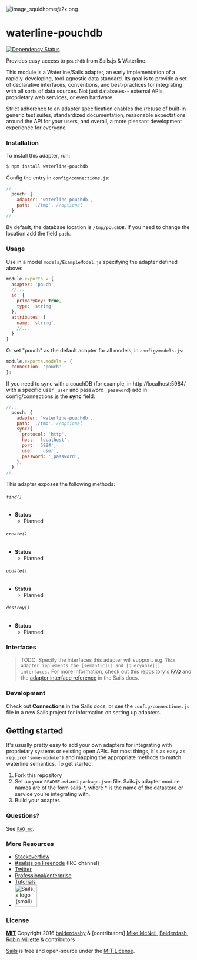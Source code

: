 ![image_squidhome@2x.png](http://i.imgur.com/RIvu9.png)

# waterline-pouchdb
[![Dependency Status](https://gemnasium.com/badges/github.com/millette/waterline-pouchdb.svg)](https://gemnasium.com/github.com/millette/waterline-pouchdb)

Provides easy access to `pouchdb` from Sails.js & Waterline.

This module is a Waterline/Sails adapter, an early implementation of a rapidly-developing, tool-agnostic data standard.  Its goal is to provide a set of declarative interfaces, conventions, and best-practices for integrating with all sorts of data sources.  Not just databases-- external APIs, proprietary web services, or even hardware.

Strict adherence to an adapter specification enables the (re)use of built-in generic test suites, standardized documentation, reasonable expectations around the API for your users, and overall, a more pleasant development experience for everyone.


### Installation

To install this adapter, run:

```sh
$ npm install waterline-pouchdb
```

Config the entry in `config/connections.js`:

```javascript
//...
  pouch: {                                                                       
    adapter: 'waterline-pouchdb',  
    path: './tmp', //optional
  }
//...
```

By default, the database location is `/tmp/pouchDB`. If you need to change the location add the field `path`.

### Usage

Use in a model `models/ExampleModel.js` specifying the adapter defined above:

```javascript
module.exports = {
  adapter: 'pouch',
  //...
  id: {
    primaryKey: true,
    type: 'string'
  },
  attributes: {
    name: 'string',
    //...
  }
}
```

Or set "pouch" as the default adapter for all models, in `config/models.js`:

```javascript
module.exports.models = {
  connection: 'pouch'
};
```

If you need to sync with a couchDB (for example, in http://localhost:5984/ with a specific user `_user` and password `_password`) add in config/connections.js the **sync** field:

```javascript
//...
  pouch: {                                                                       
    adapter: 'waterline-pouchdb',
    path: './tmp', //optional
    sync:{
      protocol: 'http',
      host: 'localhost',
      port: '5984',
      user: '_user',
      password: '_password',
    },                        
  }
//...
```


This adapter exposes the following methods:

###### `find()`

+ **Status**
  + Planned

###### `create()`

+ **Status**
  + Planned

###### `update()`

+ **Status**
  + Planned

###### `destroy()`

+ **Status**
  + Planned



### Interfaces

>TODO:
>Specify the interfaces this adapter will support.
>e.g. `This adapter implements the [semantic]() and [queryable]() interfaces.`
> For more information, check out this repository's [FAQ](./FAQ.md) and the [adapter interface reference](https://github.com/balderdashy/sails-docs/blob/master/adapter-specification.md) in the Sails docs.


### Development

Check out **Connections** in the Sails docs, or see the `config/connections.js` file in a new Sails project for information on setting up adapters.

## Getting started
It's usually pretty easy to add your own adapters for integrating with proprietary systems or existing open APIs.  For most things, it's as easy as `require('some-module')` and mapping the appropriate methods to match waterline semantics.  To get started:

1. Fork this repository
2. Set up your `README.md` and `package.json` file.  Sails.js adapter module names are of the form sails-*, where * is the name of the datastore or service you're integrating with.
3. Build your adapter.


### Questions?

See [`FAQ.md`](./FAQ.md).


### More Resources

- [Stackoverflow](http://stackoverflow.com/questions/tagged/sails.js)
- [#sailsjs on Freenode](http://webchat.freenode.net/) (IRC channel)
- [Twitter](https://twitter.com/sailsjs)
- [Professional/enterprise](https://github.com/balderdashy/sails-docs/blob/master/FAQ.md#are-there-professional-support-options)
- [Tutorials](https://github.com/balderdashy/sails-docs/blob/master/FAQ.md#where-do-i-get-help)
- <a href="http://sailsjs.org" target="_blank" title="Node.js framework for building realtime APIs."><img src="https://github-camo.global.ssl.fastly.net/9e49073459ed4e0e2687b80eaf515d87b0da4a6b/687474703a2f2f62616c64657264617368792e6769746875622e696f2f7361696c732f696d616765732f6c6f676f2e706e67" width=60 alt="Sails.js logo (small)"/></a>


### License

**[MIT](./LICENSE)**
Copyright 2016 [balderdashy](http://github.com/balderdashy) & [contributors]
[Mike McNeil](http://michaelmcneil.com), [Balderdash](http://balderdash.co),
[Robin Millette](http://robin.millette.info/) & contributors

[Sails](http://sailsjs.org) is free and open-source under the [MIT License](http://sails.mit-license.org/).
